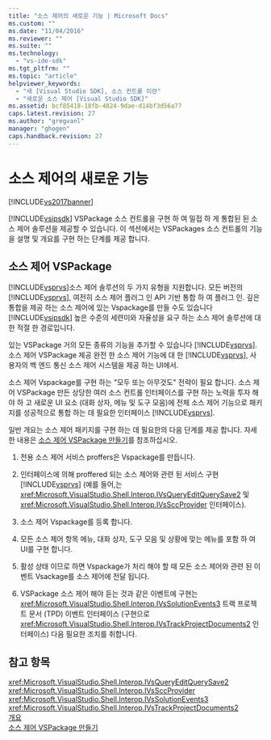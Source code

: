 ```yaml
---
title: "소스 제어의 새로운 기능 | Microsoft Docs"
ms.custom: ""
ms.date: "11/04/2016"
ms.reviewer: ""
ms.suite: ""
ms.technology: 
  - "vs-ide-sdk"
ms.tgt_pltfrm: ""
ms.topic: "article"
helpviewer_keywords: 
  - "새 [Visual Studio SDK], 소스 컨트롤 이란"
  - "새로운 소스 제어 [Visual Studio SDK]"
ms.assetid: bcf85418-18fb-4824-9dae-d14bf3d56a77
caps.latest.revision: 27
ms.author: "gregvanl"
manager: "ghogen"
caps.handback.revision: 27
---
```

# 소스 제어의 새로운 기능
[!INCLUDE[vs2017banner](../../code-quality/includes/vs2017banner.md)]

[!INCLUDE[vsipsdk](../../extensibility/includes/vsipsdk_md.md)] VSPackage 소스 컨트롤을 구현 하 여 밀접 하 게 통합된 된 소스 제어 솔루션을 제공할 수 있습니다.  이 섹션에서는 VSPackages 소스 컨트롤의 기능을 설명 및 개요를 구현 하는 단계를 제공 합니다.  
  
## 소스 제어 VSPackage  
 [!INCLUDE[vsprvs](../../code-quality/includes/vsprvs_md.md)]소스 제어 솔루션의 두 가지 유형을 지원합니다.  모든 버전의 [!INCLUDE[vsprvs](../../code-quality/includes/vsprvs_md.md)], 여전히 소스 제어 플러그 인 API 기반 통합 하 여 플러그 인.  깊은 통합을 제공 하는 소스 제어에 있는 Vspackage를 만들 수도 있습니다 [!INCLUDE[vsipsdk](../../extensibility/includes/vsipsdk_md.md)] 높은 수준의 세련미와 자율성을 요구 하는 소스 제어 솔루션에 대 한 적절 한 경로입니다.  
  
 있는 VSPackage 거의 모든 종류의 기능을 추가할 수 있습니다 [!INCLUDE[vsprvs](../../code-quality/includes/vsprvs_md.md)].  소스 제어 VSPackage 제공 완전 한 소스 제어 기능에 대 한 [!INCLUDE[vsprvs](../../code-quality/includes/vsprvs_md.md)], 사용자의 백 엔드 통신 소스 제어 시스템을 제공 하는 UI에서.  
  
 소스 제어 Vspackage를 구현 하는 "모두 또는 아무것도" 전략이 필요 합니다.  소스 제어 VSPackage 만든 상당한 여러 소스 컨트롤 인터페이스를 구현 하는 노력을 투자 해야 하 고 새로운 UI 요소 \(대화 상자, 메뉴 및 도구 모음\)에 전체 소스 제어 기능으로 패키지를 성공적으로 통합 하는 데 필요한 인터페이스 [!INCLUDE[vsprvs](../../code-quality/includes/vsprvs_md.md)].  
  
 일반 개요는 소스 제어 패키지를 구현 하는 데 필요한의 다음 단계를 제공 합니다.  자세한 내용은 [소스 제어 VSPackage 만들기](../../extensibility/internals/creating-a-source-control-vspackage.md)를 참조하십시오.  
  
1.  전용 소스 제어 서비스 proffers은 Vspackage를 만듭니다.  
  
2.  인터페이스에 의해 proffered 되는 소스 제어와 관련 된 서비스 구현 [!INCLUDE[vsprvs](../../code-quality/includes/vsprvs_md.md)] \(예를 들어,는 <xref:Microsoft.VisualStudio.Shell.Interop.IVsQueryEditQuerySave2> 및 <xref:Microsoft.VisualStudio.Shell.Interop.IVsSccProvider> 인터페이스\).  
  
3.  소스 제어 Vspackage를 등록 합니다.  
  
4.  모든 소스 제어 항목 메뉴, 대화 상자, 도구 모음 및 상황에 맞는 메뉴를 포함 하 여 UI를 구현 합니다.  
  
5.  활성 상태 이므로 하면 Vspackage가 처리 해야 할 때 모든 소스 제어와 관련 된 이벤트 Vsackage를 소스 제어에 전달 됩니다.  
  
6.  VSPackage 소스 제어 해야 듣는 것과 같은 이벤트에 구현는 <xref:Microsoft.VisualStudio.Shell.Interop.IVsSolutionEvents3> 트랙 프로젝트 문서 \(TPD\) 이벤트 인터페이스 \(구현으로 <xref:Microsoft.VisualStudio.Shell.Interop.IVsTrackProjectDocuments2> 인터페이스\) 다음 필요한 조치를 취합니다.  
  
## 참고 항목  
 <xref:Microsoft.VisualStudio.Shell.Interop.IVsQueryEditQuerySave2>   
 <xref:Microsoft.VisualStudio.Shell.Interop.IVsSccProvider>   
 <xref:Microsoft.VisualStudio.Shell.Interop.IVsSolutionEvents3>   
 <xref:Microsoft.VisualStudio.Shell.Interop.IVsTrackProjectDocuments2>   
 [개요](../../extensibility/internals/source-control-integration-overview.md)   
 [소스 제어 VSPackage 만들기](../../extensibility/internals/creating-a-source-control-vspackage.md)